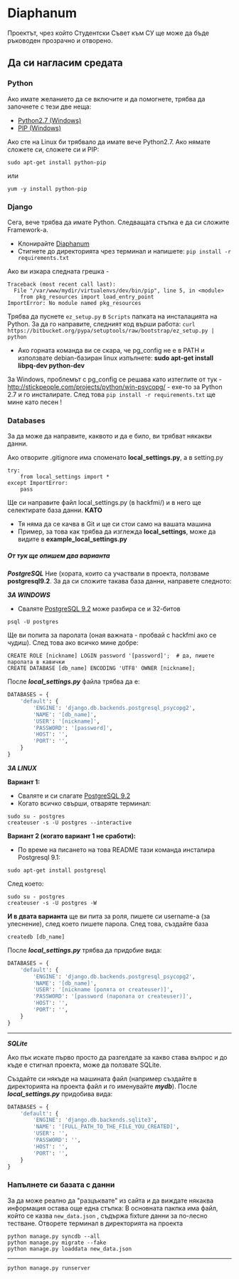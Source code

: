 <h1>Diaphanum</h1>


Проектът, чрез който Студентски Съвет към СУ ще може да бъде ръководен прозрачно и отворено.



<h2>Да си нагласим средата</h2>


<h3>Python</h3>

Ако имате желанието да се включите и да помогнете, трябва да започнете с тези две неща:

- [Python2.7 (Windows)](http://www.python.org/ftp/python/2.7.5/python-2.7.5.amd64.msi)
- [PIP (Windows)](http://www.lfd.uci.edu/~gohlke/pythonlibs/#pip)

Ако сте на Linux би трябвало да имате вече Python2.7. Ако нямате сложете си, сложете си и PIP:

    sudo apt-get install python-pip

или

    yum -y install python-pip



<h3>Django</h3>

Сега, вече трябва да имате Python. Следващата стъпка е да си сложите Framework-а.

- Kлонирайте [Diaphanum](https://github.com/Hackfmi/Diaphanum)
- Стигнете до директорията чрез терминал и напишете: ```pip install -r requirements.txt```

Ако ви изкара следната грешка -

```
Traceback (most recent call last):
  File "/var/www/mydir/virtualenvs/dev/bin/pip", line 5, in <module>
    from pkg_resources import load_entry_point
ImportError: No module named pkg_resources
```

Трябва да пуснете ```ez_setup.py``` в ```Scripts``` папката на инсталацията на Python. За да го направите, следният код върши работа:
```curl https://bitbucket.org/pypa/setuptools/raw/bootstrap/ez_setup.py | python```


- Ако горната команда ви се скара, че pg_config не е в PATH и използвате debian-базиран linux изпълнете: **sudo apt-get install libpq-dev python-dev**

За Windows, проблемът с pg_config се решава като изтеглите от тук - http://stickpeople.com/projects/python/win-psycopg/ - exe-то за Python 2.7 и го инсталирате.
След това ```pip install -r requirements.txt``` ще мине като песен !

<h3>Databases</h3>

За да може да направите, каквото и да е било, ви трябват някакви данни.

Ако отворите .gitignore има споменато **local_settings.py**, а в setting.py

    try:
        from local_settings import *
    except ImportError:
        pass

Ще си направите файл local_settings.py (в hackfmi/) и в него ще селектирате база данни. **КАТО**
- Тя няма да се качва в Git и ще си стои само на вашата машина
- Пример, за това как трябва да изглежда **local_settings**, може да видите в **example_local_settings.py**

<h5> От тук ще опишем два варианта </h5>

***PostgreSQL***
Ние (хората, които са участвали в проекта, ползваме **postgresql9.2**. За да си сложите такава база данни, направете следното:


***ЗА WINDOWS***

- Сваляте [PostgreSQL 9.2](http://www.filehorse.com/download-postgresql-64/) може разбира се и 32-битов

<b></b>

    psql -U postgres

Ще ви попита за паролата (оная важната - пробвай с hackfmi ако се чудиш). След това ако всичко мине добре:

    CREATE ROLE [nickname] LOGIN password '[password]';  # да, пишете паролата в кавички
    CREATE DATABASE [db_name] ENCODING 'UTF8' OWNER [nickname];

После ***local_settings.py*** файла трябва да е:

```python
DATABASES = {
    'default': {
        'ENGINE': 'django.db.backends.postgresql_psycopg2',
        'NAME': '[db_name]',
        'USER': '[nickname]',
        'PASSWORD': '[password]',
        'HOST': '',
        'PORT': '',
    }
}
```



***ЗА LINUX***

**Вариант 1:**
- Сваляте и си слагате [PostgreSQL 9.2](http://www.postgresql.org/download/)
- Когато всичко свърши, отваряте терминал:

```
sudo su - postgres
createuser -s -U postgres --interactive
``` 
    
**Вариант 2 (когато вариант 1 не сработи):**
- По време на писането на това README тази команда инсталира Postgresql 9.1:

```
sudo apt-get install postgresql
```
След което:
```
sudo su - postgres
createuser -s -U postgres -W
```


**И в двата варианта** ще ви пита за роля, пишете си username-а (за улеснение), след което пишете парола. След това, създайте база

    createdb [db_name]

После ***local_settings.py*** трябва да придобие вида:

```python
DATABASES = {
    'default': {
        'ENGINE': 'django.db.backends.postgresql_psycopg2',
        'NAME': '[db_name]',
        'USER': '[nickname (ролята от createuser)]',
        'PASSWORD': '[password (паролата от createuser)]',
        'HOST': '',
        'PORT': '',
    }
}
```


--------------

***SQLite***

Ако пък искате първо простo да разгелдате за какво става въпрос и до къде е стигнал проекта, може да ползвате SQLite.

Създайте си някъде на машината файл (например създайте в директорията на проекта файл и го именувайте ***mydb***).
После ***local_settings.py*** придобива вида:

```python
DATABASES = {
    'default': {
        'ENGINE': 'django.db.backends.sqlite3',
        'NAME': '[FULL_PATH_TO_THE_FILE_YOU_CREATED]',
        'USER': '',
        'PASSWORD': '',
        'HOST': '',
        'PORT': '',
    }
}
```




<h3>Напълнете си базата с данни</h3>

За да може реално да "разцъквате" из сайта и да виждате някаква информация остава още една стъпка:
В основната пакпка има файл, който се казва ```new_data.json``` , съдържа fixture данни за по-лесно тестване.
Отворете терминал в директорията на проекта

    python manage.py syncdb --all
    python manage.py migrate --fake
    python manage.py loaddata new_data.json

------------

    python manage.py runserver
